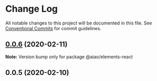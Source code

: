 # Change Log

All notable changes to this project will be documented in this file.
See [Conventional Commits](https://conventionalcommits.org) for commit guidelines.

## [0.0.6](https://github.com/aiao-io/aiao/compare/@aiao/elements-react@0.0.5...@aiao/elements-react@0.0.6) (2020-02-11)

**Note:** Version bump only for package @aiao/elements-react





## 0.0.5 (2020-02-10)
